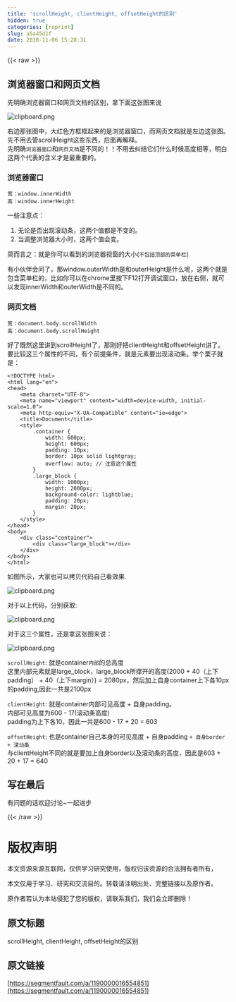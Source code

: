 ```yaml
---
title: 'scrollHeight, clientHeight, offsetHeight的区别'
hidden: true
categories: [reprint]
slug: a5a45d1f
date: 2018-11-06 15:28:31
---
```


{{< raw >}}
<h2 id="articleHeader0">&#x6D4F;&#x89C8;&#x5668;&#x7A97;&#x53E3;&#x548C;&#x7F51;&#x9875;&#x6587;&#x6863;</h2><p>&#x5148;&#x660E;&#x786E;&#x6D4F;&#x89C8;&#x5668;&#x7A97;&#x53E3;&#x548C;&#x7F51;&#x9875;&#x6587;&#x6863;&#x7684;&#x533A;&#x522B;&#xFF0C;&#x62FF;&#x4E0B;&#x9762;&#x8FD9;&#x5F20;&#x56FE;&#x6765;&#x8BF4;</p><p><span class="img-wrap"><img data-src="/img/bVbhCpA?w=804&amp;h=357" src="https://static.alili.tech/img/bVbhCpA?w=804&amp;h=357" alt="clipboard.png" title="clipboard.png" style="cursor:pointer;display:inline"></span></p><p>&#x53F3;&#x8FB9;&#x90A3;&#x5F20;&#x56FE;&#x4E2D;&#xFF0C;&#x5927;&#x7EA2;&#x8272;&#x65B9;&#x6846;&#x6846;&#x8D77;&#x6765;&#x7684;&#x662F;&#x6D4F;&#x89C8;&#x5668;&#x7A97;&#x53E3;&#xFF0C;&#x800C;&#x7F51;&#x9875;&#x6587;&#x6863;&#x5C31;&#x662F;&#x5DE6;&#x8FB9;&#x8FD9;&#x5F20;&#x56FE;&#x3002;&#x5148;&#x4E0D;&#x7528;&#x53BB;&#x7BA1;scrollHeight&#x8FD9;&#x4E9B;&#x4E1C;&#x897F;&#xFF0C;&#x540E;&#x9762;&#x518D;&#x89E3;&#x91CA;&#x3002;<br>&#x5148;&#x660E;&#x786E;<code>&#x6D4F;&#x89C8;&#x5668;&#x7A97;&#x53E3;</code>&#x548C;<code>&#x7F51;&#x9875;&#x6587;&#x6863;</code>&#x662F;&#x4E0D;&#x540C;&#x7684;&#xFF01;&#xFF01;&#x4E0D;&#x7528;&#x53BB;&#x7EA0;&#x7ED3;&#x5B83;&#x4EEC;&#x4EC0;&#x4E48;&#x65F6;&#x5019;&#x9AD8;&#x5EA6;&#x76F8;&#x7B49;&#xFF0C;&#x660E;&#x767D;&#x8FD9;&#x4E24;&#x4E2A;&#x4EE3;&#x8868;&#x7684;&#x542B;&#x4E49;&#x624D;&#x662F;&#x6700;&#x91CD;&#x8981;&#x7684;&#x3002;</p><h3 id="articleHeader1">&#x6D4F;&#x89C8;&#x5668;&#x7A97;&#x53E3;</h3><div class="widget-codetool" style="display:none"><div class="widget-codetool--inner"><span class="selectCode code-tool" data-toggle="tooltip" data-placement="top" title="" data-original-title="&#x5168;&#x9009;"></span> <span type="button" class="copyCode code-tool" data-toggle="tooltip" data-placement="top" data-clipboard-text="&#x5BBD;&#xFF1A;window.innerWidth
&#x9AD8;&#xFF1A;window.innerHeight" title="" data-original-title="&#x590D;&#x5236;"></span> <span type="button" class="saveToNote code-tool" data-toggle="tooltip" data-placement="top" title="" data-original-title="&#x653E;&#x8FDB;&#x7B14;&#x8BB0;"></span></div></div><pre class="hljs coffeescript"><code>&#x5BBD;&#xFF1A;<span class="hljs-built_in">window</span>.innerWidth
&#x9AD8;&#xFF1A;<span class="hljs-built_in">window</span>.innerHeight</code></pre><p>&#x4E00;&#x4E9B;&#x6CE8;&#x610F;&#x70B9;&#xFF1A;</p><ol><li>&#x65E0;&#x8BBA;&#x662F;&#x5426;&#x51FA;&#x73B0;&#x6EDA;&#x52A8;&#x6761;&#xFF0C;&#x8FD9;&#x4E24;&#x4E2A;&#x503C;&#x90FD;&#x662F;&#x4E0D;&#x53D8;&#x7684;&#x3002;</li><li>&#x5F53;&#x8C03;&#x6574;&#x6D4F;&#x89C8;&#x5668;&#x5927;&#x5C0F;&#x65F6;&#xFF0C;&#x8FD9;&#x4E24;&#x4E2A;&#x503C;&#x4F1A;&#x53D8;&#x3002;</li></ol><p>&#x7B80;&#x800C;&#x8A00;&#x4E4B;&#xFF1A;&#x5C31;&#x662F;&#x4F60;&#x53EF;&#x4EE5;&#x770B;&#x5230;&#x7684;&#x6D4F;&#x89C8;&#x5668;&#x89C6;&#x7A97;&#x7684;&#x5927;&#x5C0F;(<code>&#x4E0D;&#x5305;&#x62EC;&#x9876;&#x90E8;&#x7684;&#x83DC;&#x5355;&#x680F;</code>)</p><p>&#x6709;&#x5C0F;&#x4F19;&#x4F34;&#x4F1A;&#x95EE;&#x4E86;&#xFF0C;&#x90A3;window.outerWidth&#x662F;&#x548C;outerHeight&#x662F;&#x4EC0;&#x4E48;&#x5462;&#xFF0C;&#x8FD9;&#x4E24;&#x4E2A;&#x5C31;&#x662F;&#x5305;&#x542B;&#x83DC;&#x5355;&#x680F;&#x7684;&#xFF0C;&#x6BD4;&#x5982;&#x4F60;&#x53EF;&#x4EE5;&#x5728;chrome&#x91CC;&#x6309;&#x4E0B;F12&#x6253;&#x5F00;&#x8C03;&#x8BD5;&#x7A97;&#x53E3;&#xFF0C;&#x653E;&#x5728;&#x53F3;&#x4FA7;&#xFF0C;&#x5C31;&#x53EF;&#x4EE5;&#x53D1;&#x73B0;innerWidth&#x548C;outerWidth&#x662F;&#x4E0D;&#x540C;&#x7684;&#x3002;</p><h3 id="articleHeader2">&#x7F51;&#x9875;&#x6587;&#x6863;</h3><div class="widget-codetool" style="display:none"><div class="widget-codetool--inner"><span class="selectCode code-tool" data-toggle="tooltip" data-placement="top" title="" data-original-title="&#x5168;&#x9009;"></span> <span type="button" class="copyCode code-tool" data-toggle="tooltip" data-placement="top" data-clipboard-text="&#x5BBD;&#xFF1A;document.body.scrollWidth
&#x9AD8;&#xFF1A;document.body.scrollHeight" title="" data-original-title="&#x590D;&#x5236;"></span> <span type="button" class="saveToNote code-tool" data-toggle="tooltip" data-placement="top" title="" data-original-title="&#x653E;&#x8FDB;&#x7B14;&#x8BB0;"></span></div></div><pre class="hljs stylus"><code>&#x5BBD;&#xFF1A;document<span class="hljs-selector-class">.body</span><span class="hljs-selector-class">.scrollWidth</span>
&#x9AD8;&#xFF1A;document<span class="hljs-selector-class">.body</span><span class="hljs-selector-class">.scrollHeight</span></code></pre><p>&#x597D;&#x4E86;&#x65E2;&#x7136;&#x8FD9;&#x91CC;&#x8BB2;&#x5230;scrollHeight&#x4E86;&#xFF0C;&#x90A3;&#x521A;&#x597D;&#x628A;clientHeight&#x548C;offsetHeight&#x8BB2;&#x4E86;&#x3002;<br>&#x8981;&#x6BD4;&#x8F83;&#x8FD9;&#x4E09;&#x4E2A;&#x5C5E;&#x6027;&#x7684;&#x4E0D;&#x540C;&#xFF0C;&#x6709;&#x4E2A;&#x524D;&#x63D0;&#x6761;&#x4EF6;&#xFF0C;&#x5C31;&#x662F;&#x5143;&#x7D20;&#x8981;&#x51FA;&#x73B0;&#x6EDA;&#x52A8;&#x6761;&#x3002;&#x4E3E;&#x4E2A;&#x6817;&#x5B50;&#x5C31;&#x662F;&#xFF1A;</p><div class="widget-codetool" style="display:none"><div class="widget-codetool--inner"><span class="selectCode code-tool" data-toggle="tooltip" data-placement="top" title="" data-original-title="&#x5168;&#x9009;"></span> <span type="button" class="copyCode code-tool" data-toggle="tooltip" data-placement="top" data-clipboard-text="&lt;!DOCTYPE html&gt;
&lt;html lang=&quot;en&quot;&gt;
&lt;head&gt;
    &lt;meta charset=&quot;UTF-8&quot;&gt;
    &lt;meta name=&quot;viewport&quot; content=&quot;width=device-width, initial-scale=1.0&quot;&gt;
    &lt;meta http-equiv=&quot;X-UA-Compatible&quot; content=&quot;ie=edge&quot;&gt;
    &lt;title&gt;Document&lt;/title&gt;
    &lt;style&gt;
        .container {
            width: 600px;
            height: 600px;
            padding: 10px;
            border: 10px solid lightgray;
            overflow: auto; // &#x6CE8;&#x610F;&#x8FD9;&#x4E2A;&#x5C5E;&#x6027;
        }
        .large_block {
            width: 1000px;
            height: 2000px;
            background-color: lightblue;
            padding: 20px;
            margin: 20px;
        }
    &lt;/style&gt;
&lt;/head&gt;
&lt;body&gt;
    &lt;div class=&quot;container&quot;&gt;
        &lt;div class=&quot;large_block&quot;&gt;&lt;/div&gt;
    &lt;/div&gt;
&lt;/body&gt;
&lt;/html&gt;" title="" data-original-title="&#x590D;&#x5236;"></span> <span type="button" class="saveToNote code-tool" data-toggle="tooltip" data-placement="top" title="" data-original-title="&#x653E;&#x8FDB;&#x7B14;&#x8BB0;"></span></div></div><pre class="hljs xml"><code><span class="hljs-meta">&lt;!DOCTYPE html&gt;</span>
<span class="hljs-tag">&lt;<span class="hljs-name">html</span> <span class="hljs-attr">lang</span>=<span class="hljs-string">&quot;en&quot;</span>&gt;</span>
<span class="hljs-tag">&lt;<span class="hljs-name">head</span>&gt;</span>
    <span class="hljs-tag">&lt;<span class="hljs-name">meta</span> <span class="hljs-attr">charset</span>=<span class="hljs-string">&quot;UTF-8&quot;</span>&gt;</span>
    <span class="hljs-tag">&lt;<span class="hljs-name">meta</span> <span class="hljs-attr">name</span>=<span class="hljs-string">&quot;viewport&quot;</span> <span class="hljs-attr">content</span>=<span class="hljs-string">&quot;width=device-width, initial-scale=1.0&quot;</span>&gt;</span>
    <span class="hljs-tag">&lt;<span class="hljs-name">meta</span> <span class="hljs-attr">http-equiv</span>=<span class="hljs-string">&quot;X-UA-Compatible&quot;</span> <span class="hljs-attr">content</span>=<span class="hljs-string">&quot;ie=edge&quot;</span>&gt;</span>
    <span class="hljs-tag">&lt;<span class="hljs-name">title</span>&gt;</span>Document<span class="hljs-tag">&lt;/<span class="hljs-name">title</span>&gt;</span>
    <span class="hljs-tag">&lt;<span class="hljs-name">style</span>&gt;</span><span class="undefined">
        .container {
            width: 600px;
            height: 600px;
            padding: 10px;
            border: 10px solid lightgray;
            overflow: auto; // &#x6CE8;&#x610F;&#x8FD9;&#x4E2A;&#x5C5E;&#x6027;
        }
        .large_block {
            width: 1000px;
            height: 2000px;
            background-color: lightblue;
            padding: 20px;
            margin: 20px;
        }
    </span><span class="hljs-tag">&lt;/<span class="hljs-name">style</span>&gt;</span>
<span class="hljs-tag">&lt;/<span class="hljs-name">head</span>&gt;</span>
<span class="hljs-tag">&lt;<span class="hljs-name">body</span>&gt;</span>
    <span class="hljs-tag">&lt;<span class="hljs-name">div</span> <span class="hljs-attr">class</span>=<span class="hljs-string">&quot;container&quot;</span>&gt;</span>
        <span class="hljs-tag">&lt;<span class="hljs-name">div</span> <span class="hljs-attr">class</span>=<span class="hljs-string">&quot;large_block&quot;</span>&gt;</span><span class="hljs-tag">&lt;/<span class="hljs-name">div</span>&gt;</span>
    <span class="hljs-tag">&lt;/<span class="hljs-name">div</span>&gt;</span>
<span class="hljs-tag">&lt;/<span class="hljs-name">body</span>&gt;</span>
<span class="hljs-tag">&lt;/<span class="hljs-name">html</span>&gt;</span></code></pre><p>&#x5982;&#x56FE;&#x6240;&#x793A;&#xFF0C;&#x5927;&#x5BB6;&#x4E5F;&#x53EF;&#x4EE5;&#x62F7;&#x8D1D;&#x4EE3;&#x7801;&#x81EA;&#x5DF1;&#x770B;&#x6548;&#x679C;.</p><p><span class="img-wrap"><img data-src="/img/bVbhCNo?w=709&amp;h=668" src="https://static.alili.tech/img/bVbhCNo?w=709&amp;h=668" alt="clipboard.png" title="clipboard.png" style="cursor:pointer;display:inline"></span></p><p>&#x5BF9;&#x4E8E;&#x4EE5;&#x4E0A;&#x4EE3;&#x7801;&#xFF0C;&#x5206;&#x522B;&#x83B7;&#x53D6;:</p><p><span class="img-wrap"><img data-src="/img/bVbhCNu?w=492&amp;h=168" src="https://static.alili.tech/img/bVbhCNu?w=492&amp;h=168" alt="clipboard.png" title="clipboard.png" style="cursor:pointer;display:inline"></span></p><p>&#x5BF9;&#x4E8E;&#x8FD9;&#x4E09;&#x4E2A;&#x5C5E;&#x6027;&#xFF0C;&#x8FD8;&#x662F;&#x62FF;&#x8FD9;&#x5F20;&#x56FE;&#x6765;&#x8BF4;&#xFF1A;</p><p><span class="img-wrap"><img data-src="/img/bVbhCpA?w=804&amp;h=357" src="https://static.alili.tech/img/bVbhCpA?w=804&amp;h=357" alt="clipboard.png" title="clipboard.png" style="cursor:pointer;display:inline"></span></p><p><code>scrollHeight</code>: &#x5C31;&#x662F;container<code>&#x5185;&#x90E8;</code>&#x7684;&#x603B;&#x9AD8;&#x5EA6;<br>&#x8FD9;&#x91CC;&#x5185;&#x90E8;&#x5143;&#x7D20;&#x5C31;&#x662F;large_block&#xFF0C;large_block&#x6240;&#x6491;&#x5F00;&#x7684;&#x9AD8;&#x5EA6;(2000 + 40&#xFF08;&#x4E0A;&#x4E0B;padding&#xFF09; + 40&#xFF08;&#x4E0A;&#x4E0B;margin&#xFF09;) = 2080px&#xFF0C;&#x7136;&#x540E;&#x52A0;&#x4E0A;&#x81EA;&#x8EAB;container&#x4E0A;&#x4E0B;&#x5404;10px&#x7684;padding,&#x56E0;&#x6B64;&#x4E00;&#x5171;&#x662F;2100px</p><p><code>clientHeight</code>: &#x5C31;&#x662F;container&#x5185;&#x90E8;&#x53EF;&#x89C1;&#x9AD8;&#x5EA6; + &#x81EA;&#x8EAB;padding&#x3002;<br>&#x5185;&#x90E8;&#x53EF;&#x89C1;&#x9AD8;&#x5EA6;&#x4E3A;600 - 17(&#x6EDA;&#x52A8;&#x6761;&#x9AD8;&#x5EA6;)<br>padding&#x4E3A;&#x4E0A;&#x4E0B;&#x5404;10&#xFF0C;&#x56E0;&#x6B64;&#x4E00;&#x5171;&#x662F;600 - 17 + 20 = 603</p><p><code>offsetHeight</code>: &#x4E5F;&#x662F;container&#x81EA;&#x5DF1;&#x672C;&#x8EAB;&#x7684;&#x53EF;&#x89C1;&#x9AD8;&#x5EA6; + &#x81EA;&#x8EAB;padding <code>+ &#x81EA;&#x8EAB;border + &#x6EDA;&#x52A8;&#x6761;</code><br>&#x4E0E;clientHeight&#x4E0D;&#x540C;&#x7684;&#x5C31;&#x662F;&#x8981;&#x52A0;&#x4E0A;&#x81EA;&#x8EAB;border&#x4EE5;&#x53CA;&#x6EDA;&#x52A8;&#x6761;&#x7684;&#x9AD8;&#x5EA6;&#xFF0C;&#x56E0;&#x6B64;&#x662F;603 + 20 + 17 = 640</p><h2 id="articleHeader3">&#x5199;&#x5728;&#x6700;&#x540E;</h2><p>&#x6709;&#x95EE;&#x9898;&#x7684;&#x8BDD;&#x6B22;&#x8FCE;&#x8BA8;&#x8BBA;~&#x4E00;&#x8D77;&#x8FDB;&#x6B65;</p>
{{< /raw >}}

# 版权声明
本文资源来源互联网，仅供学习研究使用，版权归该资源的合法拥有者所有，

本文仅用于学习、研究和交流目的。转载请注明出处、完整链接以及原作者。 

原作者若认为本站侵犯了您的版权，请联系我们，我们会立即删除！

## 原文标题
scrollHeight, clientHeight, offsetHeight的区别

## 原文链接
[https://segmentfault.com/a/1190000016554851](https://segmentfault.com/a/1190000016554851)

